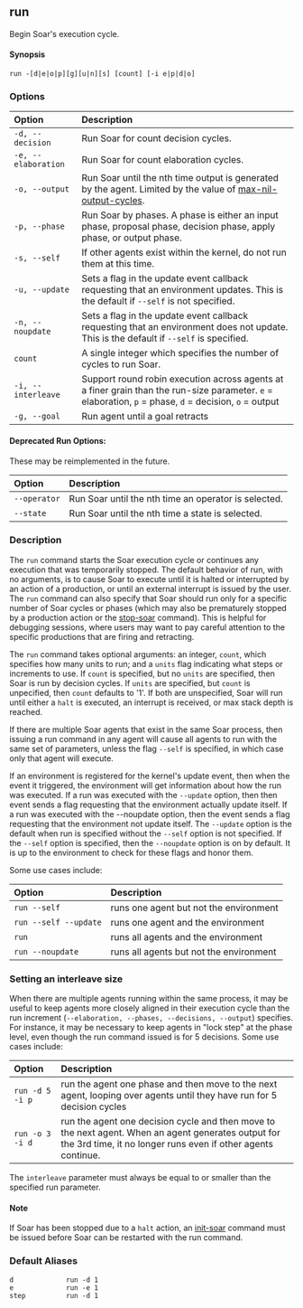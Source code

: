 ## run

Begin Soar's execution cycle.

#### Synopsis

```
run -[d|e|o|p][g][u|n][s] [count] [-i e|p|d|o]
```

### Options

| **Option** | **Description** |
|:-----------|:----------------|
| `-d, --decision` | Run Soar for count decision cycles. |
| `-e, --elaboration` | Run Soar for count elaboration cycles. |
| `-o, --output`   | Run Soar until the nth time output is generated by the agent. Limited by the value of [max-nil-output-cycles](cmd_max_nil_output_cycles). |
| `-p, --phase`    | Run Soar by phases. A phase is either an input phase, proposal phase, decision phase, apply phase, or output phase. |
| `-s, --self`     | If other agents exist within the kernel, do not run them at this time. |
| `-u, --update`   | Sets a flag in the update event callback requesting that an environment updates. This is the default if `--self` is not specified. |
| `-n, --noupdate` | Sets a flag in the update event callback requesting that an environment does not update. This is the default if `--self` is specified. |
| `count`          | A single integer which specifies the number of cycles to run Soar. |
| `-i, --interleave` | Support round robin execution across agents at a finer grain than the run-size parameter. `e` = elaboration, `p` = phase, `d` = decision, `o` = output |
| `-g, --goal`     | Run agent until a goal retracts     |

#### Deprecated Run Options:

These may be reimplemented in the future.

| **Option** | **Description** |
|:-----------|:----------------|
| `--operator` | Run Soar until the nth time an operator is selected. |
| `--state`    | Run Soar until the nth time a state is selected.     |

### Description

The `run` command starts the Soar execution cycle or continues any execution that was temporarily stopped. The default behavior of run, with no arguments, is to cause Soar to execute until it is halted or interrupted by an action of a production, or until an external interrupt is issued by the user. The `run` command can also specify that Soar should run only for a specific number of Soar cycles or phases (which may also be prematurely stopped by a production action or the [stop-soar](cmd_stop_soar) command). This is helpful for debugging sessions, where users may want to pay careful attention to the specific productions that are firing and retracting.

The `run` command takes optional arguments: an integer, `count`, which specifies how many units to run; and a `units` flag indicating what steps or increments to use. If `count` is specified, but no `units` are specified, then Soar is run by decision cycles. If `units` are specified, but `count` is unpecified, then `count` defaults to '1'. If both are unspecified, Soar will run until either a `halt` is executed, an interrupt is received, or max stack depth is reached.

If there are multiple Soar agents that exist in the same Soar process, then issuing a run command in any agent will cause all agents to run with the same set of parameters, unless the flag `--self` is specified, in which case only that agent will execute.

If an environment is registered for the kernel's update event, then when the event it triggered, the environment will get information about how the run was executed. If a run was executed with the `--update` option, then then event sends a flag requesting that the environment actually update itself. If a run was executed with the --noupdate option, then the event sends a flag requesting that the environment not update itself. The `--update` option is the default when run is specified without the `--self` option is not specified. If the `--self` option is specified, then the `--noupdate` option is on by default. It is up to the environment to check for these flags and honor them.

Some use cases include:

| **Option** | **Description** |
|:-----------|:----------------|
| `run --self` | runs one agent but not the environment |
| `run --self --update` | runs one agent and the environment     |
| `run`        | runs all agents and the environment    |
| `run --noupdate` | runs all agents but not the environment |

### Setting an interleave size

When there are multiple agents running within the same process, it may be useful to keep agents more closely aligned in their execution cycle than the run increment (`--elaboration, --phases, --decisions, --output`) specifies. For instance, it may be necessary to keep agents in "lock step" at the phase level, even though the run command issued is for 5 decisions. Some use cases include:

| **Option** | **Description** |
|:-----------|:----------------|
| `run -d 5 -i p` | run the agent one phase and then move to the next agent, looping over agents until they have run for 5 decision cycles |
| `run -o 3 -i d` | run the agent one decision cycle and then move to the next agent. When an agent generates output for the 3rd time, it no longer runs even if other agents continue. |

The `interleave` parameter must always be equal to or smaller than the specified run parameter.

#### Note

If Soar has been stopped due to a `halt` action, an [init-soar](cmd_init_soar) command must be issued before Soar can be restarted with the run command.

### Default Aliases
```
d             run -d 1
e             run -e 1
step          run -d 1
```